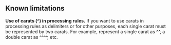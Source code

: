 ## Known limitations

**Use of carats (^) in processing rules.** If you want to use carats in processing rules as delimiters or for other purposes, each single carat must be represented by two carats. For example, represent a single carat as ^^, a double carat as ^^^^, etc.